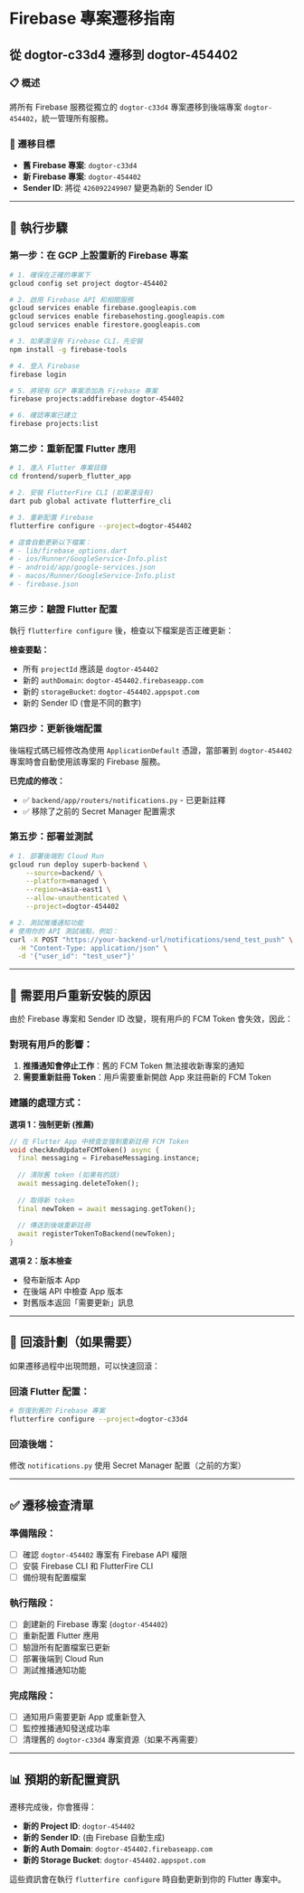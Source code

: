 # Firebase 專案遷移指南
## 從 dogtor-c33d4 遷移到 dogtor-454402

### 📋 概述
將所有 Firebase 服務從獨立的 `dogtor-c33d4` 專案遷移到後端專案 `dogtor-454402`，統一管理所有服務。

### 🎯 遷移目標
- **舊 Firebase 專案**: `dogtor-c33d4` 
- **新 Firebase 專案**: `dogtor-454402`
- **Sender ID**: 將從 `426092249907` 變更為新的 Sender ID

---

## 🚀 執行步驟

### 第一步：在 GCP 上設置新的 Firebase 專案

```bash
# 1. 確保在正確的專案下
gcloud config set project dogtor-454402

# 2. 啟用 Firebase API 和相關服務
gcloud services enable firebase.googleapis.com
gcloud services enable firebasehosting.googleapis.com
gcloud services enable firestore.googleapis.com

# 3. 如果還沒有 Firebase CLI，先安裝
npm install -g firebase-tools

# 4. 登入 Firebase
firebase login

# 5. 將現有 GCP 專案添加為 Firebase 專案
firebase projects:addfirebase dogtor-454402

# 6. 確認專案已建立
firebase projects:list
```

### 第二步：重新配置 Flutter 應用

```bash
# 1. 進入 Flutter 專案目錄
cd frontend/superb_flutter_app

# 2. 安裝 FlutterFire CLI (如果還沒有)
dart pub global activate flutterfire_cli

# 3. 重新配置 Firebase
flutterfire configure --project=dogtor-454402

# 這會自動更新以下檔案：
# - lib/firebase_options.dart
# - ios/Runner/GoogleService-Info.plist
# - android/app/google-services.json
# - macos/Runner/GoogleService-Info.plist
# - firebase.json
```

### 第三步：驗證 Flutter 配置

執行 `flutterfire configure` 後，檢查以下檔案是否正確更新：

**檢查要點：**
- 所有 `projectId` 應該是 `dogtor-454402`
- 新的 `authDomain`: `dogtor-454402.firebaseapp.com`
- 新的 `storageBucket`: `dogtor-454402.appspot.com`
- 新的 Sender ID (會是不同的數字)

### 第四步：更新後端配置

後端程式碼已經修改為使用 `ApplicationDefault` 憑證，當部署到 `dogtor-454402` 專案時會自動使用該專案的 Firebase 服務。

**已完成的修改：**
- ✅ `backend/app/routers/notifications.py` - 已更新註釋
- ✅ 移除了之前的 Secret Manager 配置需求

### 第五步：部署並測試

```bash
# 1. 部署後端到 Cloud Run
gcloud run deploy superb-backend \
    --source=backend/ \
    --platform=managed \
    --region=asia-east1 \
    --allow-unauthenticated \
    --project=dogtor-454402

# 2. 測試推播通知功能
# 使用你的 API 測試端點，例如：
curl -X POST "https://your-backend-url/notifications/send_test_push" \
  -H "Content-Type: application/json" \
  -d '{"user_id": "test_user"}'
```

---

## 📱 需要用戶重新安裝的原因

由於 Firebase 專案和 Sender ID 改變，現有用戶的 FCM Token 會失效，因此：

### 對現有用戶的影響：
1. **推播通知會停止工作**：舊的 FCM Token 無法接收新專案的通知
2. **需要重新註冊 Token**：用戶需要重新開啟 App 來註冊新的 FCM Token

### 建議的處理方式：

**選項 1：強制更新 (推薦)**
```dart
// 在 Flutter App 中檢查並強制重新註冊 FCM Token
void checkAndUpdateFCMToken() async {
  final messaging = FirebaseMessaging.instance;
  
  // 清除舊 token (如果有的話)
  await messaging.deleteToken();
  
  // 取得新 token
  final newToken = await messaging.getToken();
  
  // 傳送到後端重新註冊
  await registerTokenToBackend(newToken);
}
```

**選項 2：版本檢查**
- 發布新版本 App
- 在後端 API 中檢查 App 版本
- 對舊版本返回「需要更新」訊息

---

## 🔄 回滾計劃（如果需要）

如果遷移過程中出現問題，可以快速回滾：

### 回滾 Flutter 配置：
```bash
# 恢復到舊的 Firebase 專案
flutterfire configure --project=dogtor-c33d4
```

### 回滾後端：
修改 `notifications.py` 使用 Secret Manager 配置（之前的方案）

---

## ✅ 遷移檢查清單

### 準備階段：
- [ ] 確認 `dogtor-454402` 專案有 Firebase API 權限
- [ ] 安裝 Firebase CLI 和 FlutterFire CLI
- [ ] 備份現有配置檔案

### 執行階段：
- [ ] 創建新的 Firebase 專案 (`dogtor-454402`)
- [ ] 重新配置 Flutter 應用
- [ ] 驗證所有配置檔案已更新
- [ ] 部署後端到 Cloud Run
- [ ] 測試推播通知功能

### 完成階段：
- [ ] 通知用戶需要更新 App 或重新登入
- [ ] 監控推播通知發送成功率
- [ ] 清理舊的 `dogtor-c33d4` 專案資源（如果不再需要）

---

## 📊 預期的新配置資訊

遷移完成後，你會獲得：

- **新的 Project ID**: `dogtor-454402`
- **新的 Sender ID**: (由 Firebase 自動生成)
- **新的 Auth Domain**: `dogtor-454402.firebaseapp.com`
- **新的 Storage Bucket**: `dogtor-454402.appspot.com`

這些資訊會在執行 `flutterfire configure` 時自動更新到你的 Flutter 專案中。
